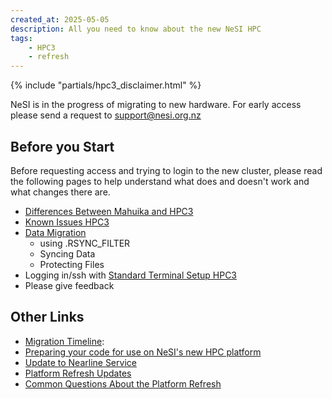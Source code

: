 ```yaml
---
created_at: 2025-05-05
description: All you need to know about the new NeSI HPC
tags: 
    - HPC3
    - refresh
---
```


{% include "partials/hpc3_disclaimer.html" %}

NeSI is in the progress of migrating to new hardware. For early access please send a request to support@nesi.org.nz

<p hidden>abandon hope all ye who enter here</p>

## Before you Start

Before requesting access and trying to login to the new cluster, please read the following pages to help understand what does and doesn't work and what changes there are.

- [Differences Between Mahuika and HPC3](../FAQs/Mahuika_HPC3_Differences.md)
- [Known Issues HPC3](Known_Issues_HPC3.md)
- [Data Migration](https://docs.nesi.org.nz/Storage/File_Systems_and_Quotas/Moving_to_the_new_filesystem/)  
    - using .RSYNC_FILTER
    - Syncing Data  
    - Protecting Files
- Logging in/ssh with [Standard Terminal Setup HPC3](../../Scientific_Computing/Terminal_Setup/Standard_Terminal_Setup_HPC3.md)
- Please give feedback

## Other Links

- [Migration Timeline](migration_timeline_and_transition_plan.md):
- [Preparing your code for use on NeSI's new HPC platform](Preparing_your_code_for_use_on_NeSIs_new_HPC_platform.md)
- [Update to Nearline Service](update_to_nearline_service.md)
- [Platform Refresh Updates](platform_refresh_updates.md)
- [Common Questions About the Platform Refresh](../FAQs/Common_questions_about_the_platform_refresh.md)
